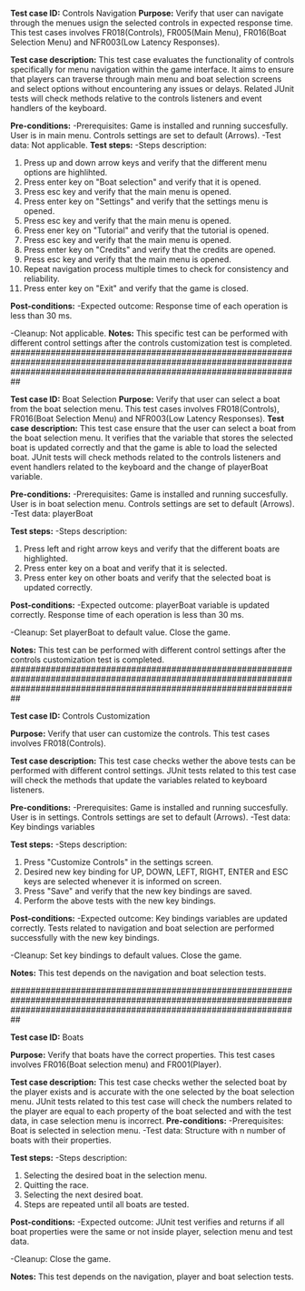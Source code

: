 **Test case ID:**
Controls Navigation
**Purpose:**
Verify that user can navigate through the menues usign the selected controls in expected response time.
This test cases involves FR018(Controls), FR005(Main Menu), FR016(Boat Selection Menu) and NFR003(Low Latency Responses).

**Test case description:**
This test case evaluates the functionality of controls specifically for menu navigation within the game interface. It aims to ensure that players can traverse through main menu and boat selection screens and select options without encountering any issues or delays. 
Related JUnit tests will check methods relative to the controls listeners and event handlers of the keyboard.

**Pre-conditions:**
-Prerequisites:
Game is installed and running succesfully.
User is in main menu.
Controls settings are set to default (Arrows).
-Test data:
Not applicable.
**Test steps:**
-Steps description:
1. Press up and down arrow keys and verify that the different menu options are highlihted.
2. Press enter key on "Boat selection" and verify that it is opened.
3. Press esc key and verify that the main menu is opened.
4. Press enter key on "Settings" and verify that the settings menu is opened.
5. Press esc key and verify that the main menu is opened.
6. Press ener key on "Tutorial" and verify that the tutorial is opened.
7. Press esc key and verify that the main menu is opened.
8. Press enter key on "Credits" and verify that the credits are opened.
9. Press esc key and verify that the main menu is opened.
10. Repeat navigation process multiple times to check for consistency and reliability.
11. Press enter key on "Exit" and verify that the game is closed.

**Post-conditions:**
-Expected outcome:
Response time of each operation is less than 30 ms.

-Cleanup:
Not applicable.
**Notes:**
This specific test can be performed with different control settings after the controls customization test is completed.
##########################################################################################################################################################################

**Test case ID:**
Boat Selection
**Purpose:**
Verify that user can select a boat from the boat selection menu.
This test cases involves FR018(Controls), FR016(Boat Selection Menu) and NFR003(Low Latency Responses).
**Test case description:**
This test case ensure that the user can select a boat from the boat selection menu. It verifies that the variable that stores the selected boat is updated correctly and that the game is able to load the selected boat.
JUnit tests will check methods related to the controls listeners and event handlers related to the keyboard and the change of playerBoat variable.

**Pre-conditions:**
-Prerequisites:
Game is installed and running succesfully.
User is in boat selection menu.
Controls settings are set to default (Arrows).
-Test data:
playerBoat

**Test steps:**
-Steps description:
1. Press left and right arrow keys and verify that the different boats are highlighted.
2. Press enter key on a boat and verify that it is selected.
3. Press enter key on other boats and verify that the selected boat is updated correctly.

**Post-conditions:**
-Expected outcome:
playerBoat variable is updated correctly.
Response time of each operation is less than 30 ms.

-Cleanup:
Set playerBoat to default value.
Close the game.

**Notes:**
This test can be performed with different control settings after the controls customization test is completed.
##########################################################################################################################################################################

**Test case ID:**
Controls Customization

**Purpose:**
Verify that user can customize the controls.
This test cases involves FR018(Controls). 

**Test case description:**
This test case checks wether the above tests can be performed with different control settings.
JUnit tests related to this test case will check the methods that update the variables related to keyboard listeners.

**Pre-conditions:**
-Prerequisites:
Game is installed and running succesfully.
User is in settings.
Controls settings are set to default (Arrows).
-Test data:
Key bindings variables

**Test steps:**
-Steps description:
1. Press "Customize Controls" in the settings screen.
2. Desired new key binding for UP, DOWN, LEFT, RIGHT, ENTER and ESC keys are selected whenever it is informed on screen.
3. Press "Save" and verify that the new key bindings are saved.
4. Perform the above tests with the new key bindings.

**Post-conditions:**
-Expected outcome:
Key bindings variables are updated correctly.
Tests related to navigation and boat selection are performed successfully with the new key bindings.

-Cleanup:
Set key bindings to default values.
Close the game.

**Notes:**
This test depends on the navigation and boat selection tests.

##########################################################################################################################################################################

**Test case ID:**
Boats

**Purpose:**
Verify that boats have the correct properties.
This test cases involves FR016(Boat selection menu) and FR001(Player). 

**Test case description:**
This test case checks wether the selected boat by the player exists and is accurate with the one selected by the boat selection menu.
JUnit tests related to this test case will check the numbers related to the player are equal to each property of the boat selected and with the test data, in case selection menu is incorrect.
**Pre-conditions:**
-Prerequisites:
Boat is selected in selection menu.
-Test data:
Structure with n number of boats with their properties.

**Test steps:**
-Steps description:
1. Selecting the desired boat in the selection menu.
2. Quitting the race.
3. Selecting the next desired boat.
4. Steps are repeated until all boats are tested.

**Post-conditions:**
-Expected outcome:
JUnit test verifies and returns if all boat properties were the same or not inside player, selection menu and test data.

-Cleanup:
Close the game.

**Notes:**
This test depends on the navigation, player and boat selection tests.